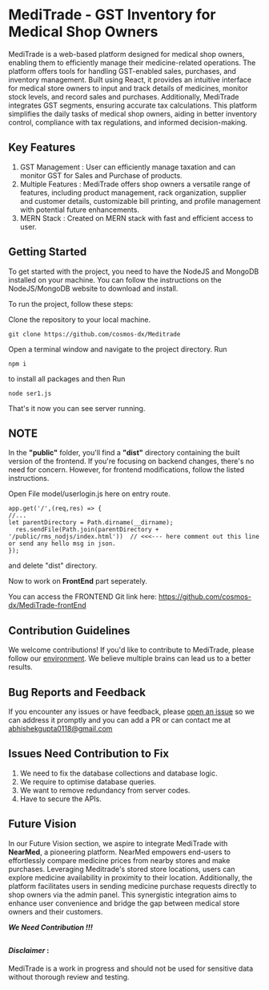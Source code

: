 
# MediTrade - GST Inventory for Medical Shop Owners

MediTrade is a web-based platform designed for medical shop owners, enabling them to efficiently manage their medicine-related operations. The platform offers tools for handling GST-enabled sales, purchases, and inventory management. Built using React, it provides an intuitive interface for medical store owners to input and track details of medicines, monitor stock levels, and record sales and purchases. Additionally, MediTrade integrates GST segments, ensuring accurate tax calculations. This platform simplifies the daily tasks of medical shop owners, aiding in better inventory control, compliance with tax regulations, and informed decision-making.



## Key Features

1. GST Management : User can efficiently manage taxation and can monitor GST for Sales and Purchase of products.
2. Multiple Features : MediTrade offers shop owners a versatile range of features, including product management, rack organization, supplier and customer details, customizable bill printing, and profile management with potential future enhancements.
3. MERN Stack : Created on MERN stack with fast and efficient access to user.

## Getting Started
To get started with the project, you need to have the NodeJS and MongoDB installed on your machine. You can follow the instructions on the NodeJS/MongoDB website to download and install.

To run the project, follow these steps:

Clone the repository to your local machine. 
```
git clone https://github.com/cosmos-dx/Meditrade
```
Open a terminal window and navigate to the project directory. Run
```
npm i 
```
to install all packages and then Run
```
node ser1.js 
```
That's it now you can see server running.


## NOTE

In the __"public"__ folder, you'll find a __"dist"__ directory containing the built version of the frontend. If you're focusing on backend changes, there's no need for concern. However, for frontend modifications, follow the listed instructions.

 Open File model/userlogin.js here on entry route.
```
app.get('/',(req,res) => { 
//...
let parentDirectory = Path.dirname(__dirname);
  res.sendFile(Path.join(parentDirectory + '/public/rms_nodjs/index.html'))  // <<<--- here comment out this line or send any hello msg in json.
});
```
and delete "dist" directory.

Now to work on __FrontEnd__ part seperately.

You can access the FRONTEND 
Git link here: https://github.com/cosmos-dx/MediTrade-frontEnd



## Contribution Guidelines

We welcome contributions! If you'd like to contribute to MediTrade, please follow our [environment](https://github.com/cosmos-dx/MediTrade/blob/main/Contribution%20guidelines).
We believe multiple brains can lead us to a better results.



## Bug Reports and Feedback

If you encounter any issues or have feedback, please [open an issue](https://github.com/cosmos-dx/MediTrade/issues) so we can address it promptly and you can add a PR or can contact me at abhishekgupta0118@gmail.com

## Issues Need Contribution to Fix

1. We need to fix the database collections and database logic.
2. We require to optimise database queries.
3. We want to remove redundancy from server codes.
4. Have to secure the APIs. 


## Future Vision

In our Future Vision section, we aspire to integrate MediTrade with __NearMed__, a pioneering platform. NearMed empowers end-users to effortlessly compare medicine prices from nearby stores and make purchases. Leveraging Meditrade's stored store locations, users can explore medicine availability in proximity to their location. Additionally, the platform facilitates users in sending medicine purchase requests directly to shop owners via the admin panel. This synergistic integration aims to enhance user convenience and bridge the gap between medical store owners and their customers.

___We Need Contribution !!!___


##   

#### _Disclaimer_ : 
MediTrade is a work in progress and should not be used for sensitive data without thorough review and testing.

